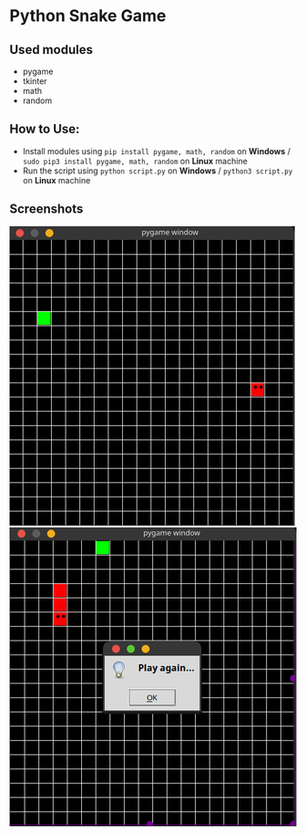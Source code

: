 # Python Snake Game

## Used modules

- pygame
- tkinter
- math
- random

## How to Use:

- Install modules using `pip install pygame, math, random` on **Windows** / `sudo pip3 install pygame, math, random` on **Linux** machine
- Run the script using `python script.py` on **Windows** / `python3 script.py` on **Linux** machine

## Screenshots

![Tic tac toe](https://github.com/mredulorfiaz/Python-Snake-Game/blob/master/screenshots/pygame1.png)
![Tic tac toe_2](https://github.com/mredulorfiaz/Python-Snake-Game/blob/master/screenshots/pygame2.png)

